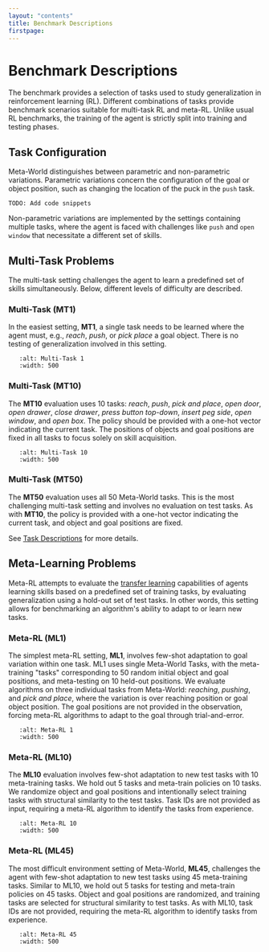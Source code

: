 ```yaml
---
layout: "contents"
title: Benchmark Descriptions
firstpage:
---
```


# Benchmark Descriptions

The benchmark provides a selection of tasks used to study generalization in reinforcement learning (RL).
Different combinations of tasks provide benchmark scenarios suitable for multi-task RL and meta-RL.
Unlike usual RL benchmarks, the training of the agent is strictly split into training and testing phases.

## Task Configuration

Meta-World distinguishes between parametric and non-parametric variations.
Parametric variations concern the configuration of the goal or object position, such as changing the location of the puck in the `push` task.

```
TODO: Add code snippets
```

Non-parametric variations are implemented by the settings containing multiple tasks, where the agent is faced with challenges like `push` and `open window` that necessitate a different set of skills.


## Multi-Task Problems

The multi-task setting challenges the agent to learn a predefined set of skills simultaneously.
Below, different levels of difficulty are described.


### Multi-Task (MT1)

In the easiest setting, **MT1**, a single task needs to be learned where the agent must, e.g., *reach*, *push*, or *pick place* a goal object.
There is no testing of generalization involved in this setting.

```{figure} ../_static/mt1.gif
   :alt: Multi-Task 1 
   :width: 500
```

### Multi-Task (MT10)

The **MT10** evaluation uses 10 tasks: *reach*, *push*, *pick and place*, *open door*, *open drawer*, *close drawer*, *press button top-down*, *insert peg side*, *open window*, and *open box*.
The policy should be provided with a one-hot vector indicating the current task.
The positions of objects and goal positions are fixed in all tasks to focus solely on skill acquisition. <!-- TODO: check this -->

```{figure} ../_static/mt10.gif
   :alt: Multi-Task 10 
   :width: 500
```

### Multi-Task (MT50)

The **MT50** evaluation uses all 50 Meta-World tasks.
This is the most challenging multi-task setting and involves no evaluation on test tasks.
As with **MT10**, the policy is provided with a one-hot vector indicating the current task, and object and goal positions are fixed.

See [Task Descriptions](task_descriptions) for more details.

## Meta-Learning Problems

Meta-RL attempts to evaluate the [transfer learning](https://en.wikipedia.org/wiki/Transfer_learning)
capabilities of agents learning skills based on a predefined set of training
tasks, by evaluating generalization using a hold-out set of test tasks.
In other words, this setting allows for benchmarking an algorithm's
ability to adapt to or learn new tasks.

### Meta-RL (ML1)

The simplest meta-RL setting, **ML1**, involves few-shot adaptation to goal
variation within one task. ML1 uses single Meta-World Tasks, with the
meta-training "tasks" corresponding to 50 random initial object and goal
positions, and meta-testing on 10 held-out positions. We evaluate algorithms
on three individual tasks from Meta-World: *reaching*, *pushing*, and *pick and
place*, where the variation is over reaching position or goal object position.
The goal positions are not provided in the observation, forcing meta-RL
algorithms to adapt to the goal through trial-and-error.

```{figure} ../_static/ml1.gif
   :alt: Meta-RL 1 
   :width: 500
```

### Meta-RL (ML10)

The **ML10** evaluation involves few-shot adaptation to new test tasks with 10
meta-training tasks. We hold out 5 tasks and meta-train policies on 10 tasks.
We randomize object and goal positions and intentionally select training tasks
with structural similarity to the test tasks. Task IDs are not provided as
input, requiring a meta-RL algorithm to identify the tasks from experience.

```{figure} ../_static/ml10.gif
   :alt: Meta-RL 10 
   :width: 500
```

### Meta-RL (ML45)

The most difficult environment setting of Meta-World, **ML45**, challenges the
agent with few-shot adaptation to new test tasks using 45 meta-training tasks.
Similar to ML10, we hold out 5 tasks for testing and meta-train policies on 45
tasks. Object and goal positions are randomized, and training tasks are
selected for structural similarity to test tasks. As with ML10, task IDs are
not provided, requiring the meta-RL algorithm to identify tasks from experience.

```{figure} ../_static/ml45.gif
   :alt: Meta-RL 45 
   :width: 500
```
